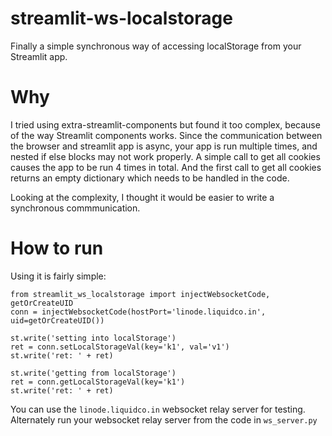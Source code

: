 # streamlit-ws-localstorage
Finally a simple synchronous way of accessing localStorage from your Streamlit app.

# Why
I tried using extra-streamlit-components but found it too complex, because of the way Streamlit components works.
Since the communication between the browser and streamlit app is async, your app is run multiple times, and nested if else blocks may not work properly. A simple call to get all cookies causes the app to be run 4 times in total. And the first call to get all cookies returns an empty dictionary which needs to be handled in the code.

Looking at the complexity, I thought it would be easier to write a synchronous commmunication.


# How to run
Using it is fairly simple:


```
from streamlit_ws_localstorage import injectWebsocketCode, getOrCreateUID
conn = injectWebsocketCode(hostPort='linode.liquidco.in', uid=getOrCreateUID())

st.write('setting into localStorage')
ret = conn.setLocalStorageVal(key='k1', val='v1')
st.write('ret: ' + ret)

st.write('getting from localStorage')
ret = conn.getLocalStorageVal(key='k1')
st.write('ret: ' + ret)

```

You can use the ```linode.liquidco.in``` websocket relay server for testing. Alternately run your websocket relay server from the code in ```ws_server.py```
